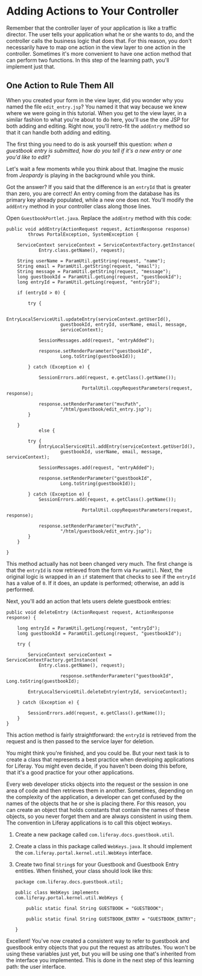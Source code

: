 # Adding Actions to Your Controller [](id=adding-actions-to-your-controller)

Remember that the controller layer of your application is like a traffic
director. The user tells your application what he or she wants to do, and the
controller calls the business logic that does that. For this reason, you don't
necessarily have to map one action in the view layer to one action in the
controller. Sometimes it's more convenient to have one action method that can
perform two functions. In this step of the learning path, you'll implement just
that. 

## One Action to Rule Them All [](id=one-action-to-rule-them-all)

When you created your form in the view layer, did you wonder why you named the
file `edit_entry.jsp`? You named it that way because we knew where we were going
in this tutorial. When you get to the view layer, in a similar fashion to what
you're about to do here, you'll use the one JSP for both adding and editing.
Right now, you'll retro-fit the `addEntry` method so that it can handle both
adding and editing. 

The first thing you need to do is ask yourself this question: *when a guestbook
entry is submitted, how do you tell if it's a new entry or one you'd like to
edit?* 

Let's wait a few moments while you think about that. Imagine the music from
*Jeopardy* is playing in the background while you think. 

Got the answer? If you said that the difference is an `entryId` that is greater
than zero, you are correct! An entry coming from the database has its primary
key already populated, while a new one does not. You'll modify the `addEntry`
method in your controller class along those lines. 

Open `GuestbookPortlet.java`. Replace the `addEntry` method with this code: 

	public void addEntry(ActionRequest request, ActionResponse response)
			throws PortalException, SystemException {

		ServiceContext serviceContext = ServiceContextFactory.getInstance(
				Entry.class.getName(), request);

		String userName = ParamUtil.getString(request, "name");
		String email = ParamUtil.getString(request, "email");
		String message = ParamUtil.getString(request, "message");
		long guestbookId = ParamUtil.getLong(request, "guestbookId");
		long entryId = ParamUtil.getLong(request, "entryId");

		if (entryId > 0) {

			try {

				EntryLocalServiceUtil.updateEntry(serviceContext.getUserId(),
						guestbookId, entryId, userName, email, message,
						serviceContext);

				SessionMessages.add(request, "entryAdded");

				response.setRenderParameter("guestbookId",
						Long.toString(guestbookId));

			} catch (Exception e) {

				SessionErrors.add(request, e.getClass().getName());

                                PortalUtil.copyRequestParameters(request, response);

				response.setRenderParameter("mvcPath",
						"/html/guestbook/edit_entry.jsp");
			}

		}
                else {

			try {
				EntryLocalServiceUtil.addEntry(serviceContext.getUserId(),
						guestbookId, userName, email, message, serviceContext);

				SessionMessages.add(request, "entryAdded");

				response.setRenderParameter("guestbookId",
						Long.toString(guestbookId));

			} catch (Exception e) {
				SessionErrors.add(request, e.getClass().getName());

                                PortalUtil.copyRequestParameters(request, response);

				response.setRenderParameter("mvcPath",
						"/html/guestbook/edit_entry.jsp");
			}
		}

	}

This method actually has not been changed very much. The first change is that
the `entryId` is now retrieved from the form via `ParamUtil`. Next, the original
logic is wrapped in an `if` statement that checks to see if the `entryId` has
a value of `0`. If it does, an update is performed; otherwise, an add is
performed. 

Next, you'll add an action that lets users delete guestbook entries: 

	public void deleteEntry (ActionRequest request, ActionResponse response) {
		
		long entryId = ParamUtil.getLong(request, "entryId");
		long guestbookId = ParamUtil.getLong(request, "guestbookId");
		
		try {

			ServiceContext serviceContext = ServiceContextFactory.getInstance(
				Entry.class.getName(), request);

                        response.setRenderParameter("guestbookId", Long.toString(guestbookId);

			EntryLocalServiceUtil.deleteEntry(entryId, serviceContext);
			
		} catch (Exception e) {
			
			SessionErrors.add(request, e.getClass().getName());
		}
	}

This action method is fairly straightforward: the `entryId` is retrieved from
the request and is then passed to the service layer for deletion. 

You might think you're finished, and you could be. But your next task is to
create a class that represents a best practice when developing applications for
Liferay. You might even decide, if you haven't been doing this before, that it's
a good practice for your other applications. 

Every web developer sticks objects into the request or the session in one area
of code and then retrieves them in another. Sometimes, depending on the
complexity of the application, a developer can get confused by the names of the
objects that he or she is placing there. For this reason, you can create an
object that holds constants that contain the names of these objects, so you
never forget them and are always consistent in using them. The convention in
Liferay applications is to call this object `WebKeys`. 

1.  Create a new package called `com.liferay.docs.guestbook.util`. 

2.  Create a class in this package called `WebKeys.java`. It should implement
    the `com.liferay.portal.kernel.util.WebKeys` interface. 

3.  Create two final `String`s for your Guestbook and Guestbook Entry entities.
    When finished, your class should look like this: 

        package com.liferay.docs.guestbook.util;

        public class WebKeys implements com.liferay.portal.kernel.util.WebKeys {
            
            public static final String GUESTBOOK = "GUESTBOOK";

            public static final String GUESTBOOK_ENTRY = "GUESTBOOK_ENTRY";

        }

Excellent! You've now created a consistent way to refer to guestbook and
guestbook entry objects that you put the request as attributes. You won't be
using these variables just yet, but you will be using one that's inherited from
the interface you implemented. This is done in the next step of this learning
path: the user interface. 

